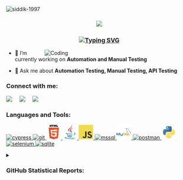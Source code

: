 
<p align="left"> <img src="https://komarev.com/ghpvc/?username=siddik-1997&label=Profile%20views&color=0e75b6&style=flat" alt="siddik-1997" /> </p>
<h3 align="center"><img src="https://readme-typing-svg.herokuapp.com?color=%233B3838&size=25&center=true&vCenter=true&width=600&height=50&lines=Hi+👋,+I'm+Md+Abu+Bakkar+Siddik." />
</h3>
<h3 align="center"><a href="https://git.io/typing-svg"><img src="https://readme-typing-svg.demolab.com?font=Fira+Code&weight=250&size=30&pause=1000&color=&width=1200&height=50&lines=Junior+SQA+Engineer+at+SmartCrowd." alt="Typing SVG" /></a></h3>
<img align="right" alt="Coding" width="400" src="https://media.tenor.com/NOYF3f82b_gAAAAC/programmer.gif">

- 🔭 I’m currently working on **Automation and Manual Testing**

- 💬 Ask me about **Automation Testing, Manual Testing, API Testing**


<h3 align="left">Connect with me:</h3>
<p align="left">
<a href="mailto:mdsiddik.swe@gmail.com"><img src="https://img.shields.io/badge/Gmail-lightgrey?style=flat&logo=gmail"/></a>&nbsp;&nbsp;&nbsp;&nbsp;
          <a href="https://www.linkedin.com/in/a-b-siddik/"><img src="https://img.shields.io/badge/Linkedin-0077b5?style=flat&logo=linkedin"/></a>&nbsp;&nbsp;&nbsp;&nbsp;
          <a href="https://www.upwork.com/freelancers/~018b9a1e2256421967"><img src="https://img.shields.io/badge/Upwork-494949?style=flat&logo=upwork"/></a>                                                           
</p>

<h3 align="left">Languages and Tools:</h3>
<p align="left"> <a href="https://www.cypress.io" target="_blank" rel="noreferrer"> <img src="https://raw.githubusercontent.com/simple-icons/simple-icons/6e46ec1fc23b60c8fd0d2f2ff46db82e16dbd75f/icons/cypress.svg" alt="cypress" width="40" height="40"/> </a> <a href="https://git-scm.com/" target="_blank" rel="noreferrer"> <img src="https://www.vectorlogo.zone/logos/git-scm/git-scm-icon.svg" alt="git" width="40" height="40"/> </a> <a href="https://www.w3.org/html/" target="_blank" rel="noreferrer"> <img src="https://raw.githubusercontent.com/devicons/devicon/master/icons/html5/html5-original-wordmark.svg" alt="html5" width="40" height="40"/> </a> <a href="https://www.java.com" target="_blank" rel="noreferrer"> <img src="https://raw.githubusercontent.com/devicons/devicon/master/icons/java/java-original.svg" alt="java" width="40" height="40"/> </a> <a href="https://developer.mozilla.org/en-US/docs/Web/JavaScript" target="_blank" rel="noreferrer"> <img src="https://raw.githubusercontent.com/devicons/devicon/master/icons/javascript/javascript-original.svg" alt="javascript" width="40" height="40"/> </a> <a href="https://www.microsoft.com/en-us/sql-server" target="_blank" rel="noreferrer"> <img src="https://www.svgrepo.com/show/303229/microsoft-sql-server-logo.svg" alt="mssql" width="40" height="40"/> </a> <a href="https://www.mysql.com/" target="_blank" rel="noreferrer"> <img src="https://raw.githubusercontent.com/devicons/devicon/master/icons/mysql/mysql-original-wordmark.svg" alt="mysql" width="40" height="40"/> </a> <a href="https://postman.com" target="_blank" rel="noreferrer"> <img src="https://www.vectorlogo.zone/logos/getpostman/getpostman-icon.svg" alt="postman" width="40" height="40"/> </a> <a href="https://www.python.org" target="_blank" rel="noreferrer"> <img src="https://raw.githubusercontent.com/devicons/devicon/master/icons/python/python-original.svg" alt="python" width="40" height="40"/> </a> <a href="https://www.selenium.dev" target="_blank" rel="noreferrer"> <img src="https://raw.githubusercontent.com/detain/svg-logos/780f25886640cef088af994181646db2f6b1a3f8/svg/selenium-logo.svg" alt="selenium" width="40" height="40"/> </a> <a href="https://www.sqlite.org/" target="_blank" rel="noreferrer"> <img src="https://www.vectorlogo.zone/logos/sqlite/sqlite-icon.svg" alt="sqlite" width="40" height="40"/> </a> </p>
<details>
  <summary><strong><h3>GitHub Statistical Reports:</h3></strong></summary>
  <br>
  <table border="0">
    <tr>
      <td colspan="2" align="center">
      <img align="center" src="https://github-readme-stats.vercel.app/api/top-langs?username=siddik-1997&show_icons=true&theme=" alt="siddik-1997" />
      </td>
    </tr>
    <tr>
      <td>
        <img align="center" src="https://github-readme-stats.vercel.app/api?username=siddik-1997&show_icons=true&theme=" alt="siddik-1997" />
      </td>
      <td>
        <img align="center" src="https://github-readme-streak-stats.herokuapp.com/?user=siddik-1997&show_icons=true&theme=" alt="siddik-1997" />
      </td>
    </tr>
    </table>
</details>
